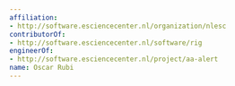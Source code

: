 ```yaml
---
affiliation:
- http://software.esciencecenter.nl/organization/nlesc
contributorOf:
- http://software.esciencecenter.nl/software/rig
engineerOf:
- http://software.esciencecenter.nl/project/aa-alert
name: Oscar Rubi
---
```


